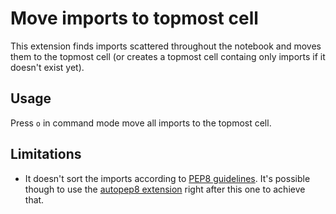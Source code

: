 Move imports to topmost cell
=========
This extension finds imports scattered throughout the notebook and moves them to the topmost cell (or creates a topmost cell containg only imports if it doesn't exist yet).

## Usage
Press `o` in command mode move all imports to the topmost cell.

## Limitations
- It doesn't sort the imports according to [PEP8 guidelines](https://www.python.org/dev/peps/pep-0008/#imports). It's possible though to use the [autopep8 extension](https://github.com/kenkoooo/jupyter-autopep8) right after this one to achieve that.
